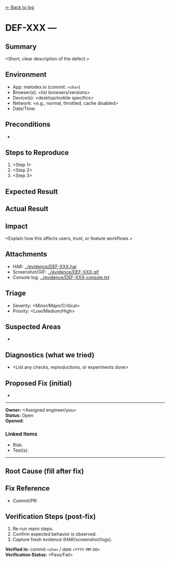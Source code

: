 [← Back to log](../bugs.md)

# DEF-XXX — <Defect Title>

## Summary  
<Short, clear description of the defect.>

## Environment  
- App: melodex.io (commit: `<sha>`)
- Browser(s): <list browsers/versions>
- Device(s): <desktop/mobile specifics>
- Network: <e.g., normal, throttled, cache disabled>
- Date/Time: <YYYY-MM-DD HH:MM TZ>

## Preconditions  
- <State the setup conditions required before reproducing the defect.>

## Steps to Reproduce  
1. <Step 1>
2. <Step 2>
3. <Step 3>

## Expected Result  
<Describe the correct behavior.>

## Actual Result  
<Describe what actually happened.>

## Impact  
<Explain how this affects users, trust, or feature workflows.>

## Attachments  
- HAR: [../evidence/DEF-XXX.har](../evidence/DEF-XXX.har)  
- Screenshot/GIF: [../evidence/DEF-XXX.gif](../evidence/DEF-XXX.gif)  
- Console log: [../evidence/DEF-XXX-console.txt](../evidence/DEF-XXX-console.txt)

## Triage  
- Severity: <Minor/Major/Critical>  
- Priority: <Low/Medium/High>

## Suspected Areas  
- <Possible root cause areas to investigate>

## Diagnostics (what we tried)  
- <List any checks, reproductions, or experiments done>

## Proposed Fix (initial)  
- <Optional early suggestion if obvious>

---

**Owner:** <Assigned engineer/you>  
**Status:** Open  
**Opened:** <YYYY-MM-DD>  

### Linked Items  
- Risk: <R-XX if relevant>  
- Test(s): <SMK-XX or exploratory ID>

---

## Root Cause (fill after fix)  
<Explain the confirmed underlying cause.>

## Fix Reference  
- Commit/PR: <link or ID>  

## Verification Steps (post-fix)  
1. Re-run repro steps.  
2. Confirm expected behavior is observed.  
3. Capture fresh evidence (HAR/screenshot/logs).  

**Verified in:** commit `<sha>` / date `<YYYY-MM-DD>`  
**Verification Status:** <Pass/Fail>
